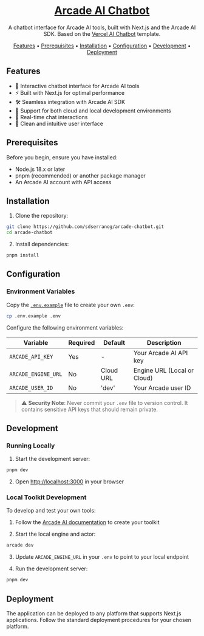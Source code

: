 <p align="center">
  <a href="https://arcade-ai.com/">
    <h1 align="center">Arcade AI Chatbot</h1>
  </a>
</p>

<p align="center">
  A chatbot interface for Arcade AI tools, built with Next.js and the Arcade AI SDK.
  Based on the <a href="https://github.com/vercel/ai-chatbot">Vercel AI Chatbot</a> template.
</p>

<p align="center">
  <a href="#features">Features</a> •
  <a href="#prerequisites">Prerequisites</a> •
  <a href="#installation">Installation</a> •
  <a href="#configuration">Configuration</a> •
  <a href="#development">Development</a> •
  <a href="#deployment">Deployment</a>
</p>

## Features

- 🤖 Interactive chatbot interface for Arcade AI tools
- ⚡️ Built with Next.js for optimal performance
- 🛠 Seamless integration with Arcade AI SDK
- 🔄 Support for both cloud and local development environments
- 💬 Real-time chat interactions
- 🎨 Clean and intuitive user interface

## Prerequisites

Before you begin, ensure you have installed:

- Node.js 18.x or later
- pnpm (recommended) or another package manager
- An Arcade AI account with API access

## Installation

1. Clone the repository:

```bash
git clone https://github.com/sdserranog/arcade-chatbot.git
cd arcade-chatbot
```

2. Install dependencies:

```bash
pnpm install
```

## Configuration

### Environment Variables

Copy the [`.env.example`](.env.example) file to create your own `.env`:

```bash
cp .env.example .env
```

Configure the following environment variables:

| Variable            | Required | Default   | Description                 |
| ------------------- | -------- | --------- | --------------------------- |
| `ARCADE_API_KEY`    | Yes      | -         | Your Arcade AI API key      |
| `ARCADE_ENGINE_URL` | No       | Cloud URL | Engine URL (Local or Cloud) |
| `ARCADE_USER_ID`    | No       | 'dev'     | Your Arcade user ID         |

> ⚠️ **Security Note**: Never commit your `.env` file to version control. It contains sensitive API keys that should remain private.

## Development

### Running Locally

1. Start the development server:

```bash
pnpm dev
```

2. Open [http://localhost:3000](http://localhost:3000) in your browser

### Local Toolkit Development

To develop and test your own tools:

1. Follow the [Arcade AI documentation](https://docs.arcade-ai.com/home/build-tools/create-a-toolkit) to create your toolkit

2. Start the local engine and actor:

```bash
arcade dev
```

3. Update `ARCADE_ENGINE_URL` in your `.env` to point to your local endpoint

4. Run the development server:

```bash
pnpm dev
```

## Deployment

The application can be deployed to any platform that supports Next.js applications. Follow the standard deployment procedures for your chosen platform.
